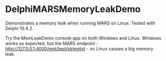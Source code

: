 # DelphiMARSMemoryLeakDemo
Demonstrates a  memory leak when running MARS on Linux. Tested with Delphi 10.4.2.

Try the MemLeakDemo console app on both Windows and Linux. Windows works as expected, but the MARS endpoint - http://127.0.0.1:4000/rest/test/stringlist - on Linux causes a big memory leak.
